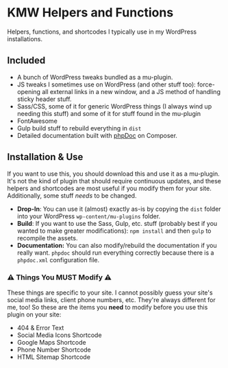 # KMW Helpers and Functions

Helpers, functions, and shortcodes I typically use in my WordPress installations. 

## Included
* A bunch of WordPress tweaks bundled as a mu-plugin.
* JS tweaks I sometimes use on WordPress (and other stuff too): force-opening all external links in a new window, and a JS method of handling sticky header stuff.
* Sass/CSS, some of it for generic WordPress things (I always wind up needing this stuff) and some of it for stuff found in the mu-plugin
* FontAwesome
* Gulp build stuff to rebuild everything in `dist`
* Detailed documentation built with [phpDoc](https://www.phpdoc.org/) on Composer.

## Installation & Use

If you want to use this, you should download this and use it as a mu-plugin. It's not the kind of plugin that should require continuous updates, and these helpers and shortcodes are most useful if you modify them for your site. Additionally, some stuff *needs* to be changed.

* **Drop-In**: You can use it (almost) exactly as-is by copying the `dist` folder into your WordPress `wp-content/mu-plugins` folder.
* **Build**: If you want to use the Sass, Gulp, etc. stuff (probably best if you wanted to make greater modifications): `npm install` and then `gulp` to recompile the assets.
* **Documentation:** You can also modify/rebuild the documentation if you really want. `phpdoc` should run everything correctly because there is a `phpdoc.xml` configuration file.

### :warning: Things You MUST Modify :warning:

These things are specific to your site. I cannot possibly guess your site's social media links, client phone numbers, etc. They're always different for me, too! So these are the items you **need** to modify before you use this plugin on your site:

* 404 & Error Text
* Social Media Icons Shortcode
* Google Maps Shortcode
* Phone Number Shortcode
* HTML Sitemap Shortcode